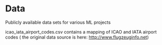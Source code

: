 # Data
Publicly available data sets for various ML projects

icao_iata_airport_codes.csv contains a mapping of ICAO and IATA airport codes ( the original data source is here: http://www.flugzeuginfo.net)
